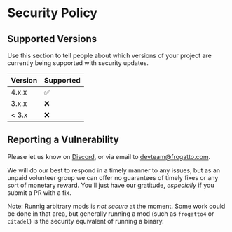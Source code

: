 # Security Policy

## Supported Versions

Use this section to tell people about which versions of your project are
currently being supported with security updates.

| Version | Supported          |
| ------- | ------------------ |
| 4.x.x   | :white_check_mark: |
| 3.x.x   | :x:                |
| < 3.x   | :x:                |

## Reporting a Vulnerability

Please let us know on [Discord](https://discord.gg/EsUxVxSQRz), or via email to [devteam@frogatto.com](mailto:devteam@frogatto.com).

We will do our best to respond in a timely manner to any issues, but as an unpaid volunteer group we can offer no guarantees of timely fixes or any sort of monetary reward. You'll just have our gratitude, _especially_ if you submit a PR with a fix.

Note: Runnig arbitrary mods is _not secure_ at the moment. Some work could be done in that area, but generally running a mod (such as `frogatto4` or `citadel`) is the security equivalent of running a binary.
